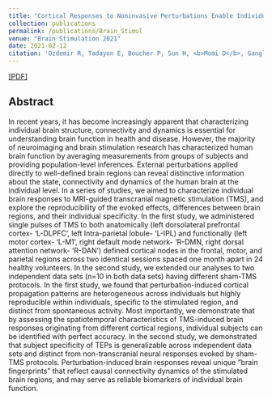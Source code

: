 ```yaml
---
title: "Cortical Responses to Noninvasive Perturbations Enable Individual Brain Fingerprinting"
collection: publications
permalink: /publications/Brain_Stimul
venue: "Brain Stimulation 2021"
date: 2021-02-12
citation: 'Ozdemir R, Tadayon E, Boucher P, Sun H, <b>Momi D</b>, Ganglberger WM, Westover B. Pascual-Leone A, Santarnecchi E, Shafi M. <i>Brain Stimulation 2021</i>.'
---
```

[[PDF]](https://www.sciencedirect.com/science/article/pii/S1935861X21000334)


## Abstract
In recent years, it has become increasingly apparent that characterizing individual brain structure, connectivity and dynamics is essential for understanding brain function in health and disease. However, the majority of neuroimaging and brain stimulation research has characterized human brain function by averaging measurements from groups of subjects and providing population-level inferences. External perturbations applied directly to well-defined brain regions can reveal distinctive information about the state, connectivity and dynamics of the human brain at the individual level. In a series of studies, we aimed to characterize individual brain responses to MRI-guided transcranial magnetic stimulation (TMS), and explore the reproducibility of the evoked effects, differences between brain regions, and their individual specificity. In the first study, we administered single pulses of TMS to both anatomically (left dorsolateral prefrontal cortex- ‘L-DLPFC’, left Intra-parietal lobule- ‘L-IPL) and functionally (left motor cortex- ‘L-M1’, right default mode network- ‘R-DMN, right dorsal attention network- ‘R-DAN’) defined cortical nodes in the frontal, motor, and parietal regions across two identical sessions spaced one month apart in 24 healthy volunteers. In the second study, we extended our analyses to two independent data sets (n=10 in both data sets) having different sham-TMS protocols. In the first study, we found that perturbation-induced cortical propagation patterns are heterogeneous across individuals but highly reproducible within individuals, specific to the stimulated region, and distinct from spontaneous activity. Most importantly, we demonstrate that by assessing the spatiotemporal characteristics of TMS-induced brain responses originating from different cortical regions, individual subjects can be identified with perfect accuracy. In the second study, we demonstrated that subject specificity of TEPs is generalizable across independent data sets and distinct from non-transcranial neural responses evoked by sham-TMS protocols. Perturbation-induced brain responses reveal unique “brain fingerprints” that reflect causal connectivity dynamics of the stimulated brain regions, and may serve as reliable biomarkers of individual brain function.
